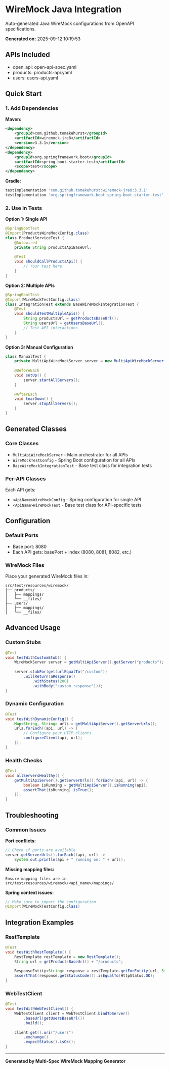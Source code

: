 # WireMock Java Integration

Auto-generated Java WireMock configurations from OpenAPI specifications.

**Generated on:** 2025-09-12 10:19:53

## APIs Included
- open_api: open-api-spec.yaml
- products: products-api.yaml
- users: users-api.yaml

## Quick Start

### 1. Add Dependencies

**Maven:**
```xml
<dependency>
    <groupId>com.github.tomakehurst</groupId>
    <artifactId>wiremock-jre8</artifactId>
    <version>3.3.1</version>
</dependency>
<dependency>
    <groupId>org.springframework.boot</groupId>
    <artifactId>spring-boot-starter-test</artifactId>
    <scope>test</scope>
</dependency>
```

**Gradle:**
```gradle
testImplementation 'com.github.tomakehurst:wiremock-jre8:3.3.1'
testImplementation 'org.springframework.boot:spring-boot-starter-test'
```

### 2. Use in Tests

**Option 1: Single API**
```java
@SpringBootTest
@Import(ProductsWireMockConfig.class)
class ProductServiceTest {
    @Autowired
    private String productsApiBaseUrl;
    
    @Test
    void shouldCallProductsApi() {
        // Your test here
    }
}
```

**Option 2: Multiple APIs**
```java
@SpringBootTest
@Import(WireMockTestConfig.class)
class IntegrationTest extends BaseWireMockIntegrationTest {
    @Test
    void shouldTestMultipleApis() {
        String productsUrl = getProductsBaseUrl();
        String usersUrl = getUsersBaseUrl();
        // Test API interactions
    }
}
```

**Option 3: Manual Configuration**
```java
class ManualTest {
    private MultiApiWireMockServer server = new MultiApiWireMockServer();
    
    @BeforeEach
    void setUp() {
        server.startAllServers();
    }
    
    @AfterEach
    void tearDown() {
        server.stopAllServers();
    }
}
```

## Generated Classes

### Core Classes
- `MultiApiWireMockServer` - Main orchestrator for all APIs
- `WireMockTestConfig` - Spring Boot configuration for all APIs
- `BaseWireMockIntegrationTest` - Base test class for integration tests

### Per-API Classes
Each API gets:
- `<ApiName>WireMockConfig` - Spring configuration for single API
- `<ApiName>WireMockTest` - Base test class for API-specific tests

## Configuration

### Default Ports
- Base port: 8080
- Each API gets: basePort + index (8080, 8081, 8082, etc.)

### WireMock Files
Place your generated WireMock files in:
```
src/test/resources/wiremock/
├── products/
│   ├── mappings/
│   └── __files/
├── users/
│   ├── mappings/
│   └── __files/
```

## Advanced Usage

### Custom Stubs
```java
@Test
void testWithCustomStub() {
    WireMockServer server = getMultiApiServer().getServer("products");
    
    server.stubFor(get(urlEqualTo("/custom"))
        .willReturn(aResponse()
            .withStatus(200)
            .withBody("custom response")));
}
```

### Dynamic Configuration
```java
@Test
void testWithDynamicConfig() {
    Map<String, String> urls = getMultiApiServer().getServerUrls();
    urls.forEach((api, url) -> {
        // Configure your HTTP clients
        configureClient(api, url);
    });
}
```

### Health Checks
```java
@Test
void allServersHealthy() {
    getMultiApiServer().getServerUrls().forEach((api, url) -> {
        boolean isRunning = getMultiApiServer().isRunning(api);
        assertThat(isRunning).isTrue();
    });
}
```

## Troubleshooting

### Common Issues

**Port conflicts:**
```java
// Check if ports are available
server.getServerUrls().forEach((api, url) -> 
    System.out.println(api + " running on: " + url));
```

**Missing mapping files:**
```
Ensure mapping files are in src/test/resources/wiremock/<api_name>/mappings/
```

**Spring context issues:**
```java
// Make sure to import the configuration
@Import(WireMockTestConfig.class)
```

## Integration Examples

### RestTemplate
```java
@Test
void testWithRestTemplate() {
    RestTemplate restTemplate = new RestTemplate();
    String url = getProductsBaseUrl() + "/products";
    
    ResponseEntity<String> response = restTemplate.getForEntity(url, String.class);
    assertThat(response.getStatusCode()).isEqualTo(HttpStatus.OK);
}
```

### WebTestClient
```java
@Test
void testWithWebTestClient() {
    WebTestClient client = WebTestClient.bindToServer()
        .baseUrl(getUsersBaseUrl())
        .build();
        
    client.get().uri("/users")
        .exchange()
        .expectStatus().isOk();
}
```

---

**Generated by Multi-Spec WireMock Mapping Generator**
